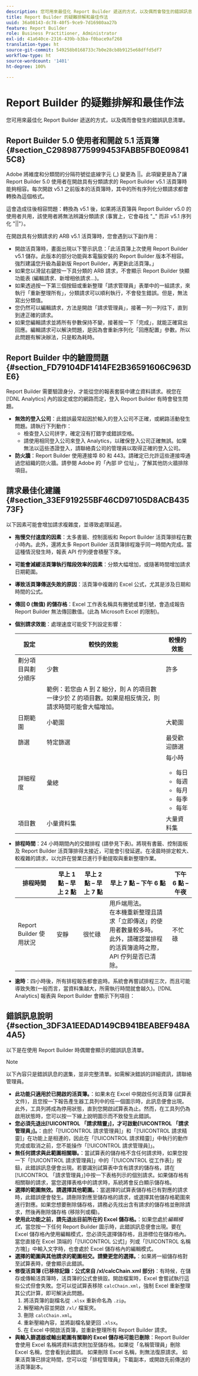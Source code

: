 ```yaml
---
description: 您可用來最佳化 Report Builder 遞送的方式，以及偶而會發生的錯誤訊息清單。
title: Report Builder 的疑難排解和最佳作法
uuid: 36a08143-dc78-40f5-9ce9-7d16980aa27b
feature: Report Builder
role: Business Practitioner, Administrator
exl-id: 41a640ce-2316-439b-b3ba-f0bace9af268
translation-type: ht
source-git-commit: 549258b0168733c7b0e28cb8b9125e68dffd5df7
workflow-type: ht
source-wordcount: '1401'
ht-degree: 100%

---
```


# Report Builder 的疑難排解和最佳作法

您可用來最佳化 Report Builder 遞送的方式，以及偶而會發生的錯誤訊息清單。

## Report Builder 5.0 使用者和開啟 5.1 活頁簿 {#section_C29898775999453FABB5FB0E098415C8}

Adobe 將維度和分類間的分隔符號從底線字元 (_) 變更為 ||。此項變更是為了讓 Report Builder 5.0 使用者在開啟具有分類請求的 Report Builder v5.1 活頁簿時能夠相容。每次開啟 v5.1 之前版本的活頁簿時，其中的所有序列化分類請求都會轉換為這個格式。

這會造成往後相容問題：轉換為 v5.1 後，如果將活頁簿與 Report Builder v5.0 的使用者共用，該使用者將無法辨識分類請求 (事實上，它會尋找 &quot;_&quot; 而非 v5.1 序列化 &quot;||&quot;）。

在開啟具有分類請求的 ARB v5.1 活頁簿時，您會遇到以下副作用：

* 開啟活頁簿時，畫面出現以下警示訊息：「此活頁簿上次使用 Report Builder v5.1 儲存。此版本的部分功能與本電腦安裝的 Report Builder 版本不相容。強烈建議您升級為最新版 Report Builder，再更新此活頁簿。」
* 如果您以滑鼠右鍵按一下具分類的 ARB 請求，不會顯示 Report Builder 快顯功能表 (編輯請求、新增相依請求...)。
* 如果透過按一下第三個按鈕或重新整理「請求管理員」表單中的一組請求，來執行「重新整理所有」，分類請求可以順利執行，不會發生錯誤。但是，無法寫出分類值。
* 您仍然可以編輯請求，方法是開啟「請求管理員」，接著一列一列往下，直到到達正確的請求。
* 如果您編輯請求並將所有參數保持不變，接著按一下「完成」，就能正確寫出回應。編輯請求可以解決問題，是因為會重新序列化「回應配置」參數。所以此問題有解決辦法，只是較為耗時。

## Report Builder 中的驗證問題 {#section_FD79104DF1414FE2B36591606C963DE6}

Report Builder 需要驗證身分，才能從您的報表套裝中建立資料請求。視您在 [!DNL Analytics] 內的設定或您的網路而定，登入 Report Builder 有時會發生問題。

* **無效的登入公司**：此錯誤最常起因於輸入的登入公司不正確，或網路活動發生問題。請執行下列動作：
   * 檢查登入公司拼字，確定沒有打錯字或錯誤空格。
   * 請使用相同登入公司來登入 Analytics，以確保登入公司正確無誤。如果無法以這些憑證登入，請聯絡貴公司的管理員以取得正確的登入公司。
* **防火牆**：Report Builder 使用連接埠 80 和 443。請確定已允許這些連接埠通過您組織的防火牆。請參閱 Adobe 的「內部 IP 位址」，了解其他防火牆排除項目。

## 請求最佳化建議 {#section_33EF919255BF46CD97105D8ACB43573F}

以下因素可能會增加請求複雜度，並導致處理延遲。

* **拖慢交付速度的因素**：太多書籤、控制面板和 Report Builder 活頁簿排程在數小時內。此外，還將太多 Report Builder 活頁簿排程幾乎同一時間內完成。當這種情況發生時，報表 API 佇列便會積壓下來。
* **可能會減緩活頁簿執行階段效率的因素**：分類大幅增加，或隨著時間增加請求日期範圍。
* **導致活頁簿傳送失敗的原因**：活頁簿中複雜的 Excel 公式，尤其是涉及日期和時間的公式。
* **傳回 0 (無值) 的儲存格**：Excel 工作表名稱具有撇號或單引號，會造成報告 Report Builder 無法傳回數值。(此為 Microsoft Excel 的限制)。
* **個別請求效能**：處理速度可能受下列設定影響：

   | 設定 | 較快的效能 | 較慢的效能 |
   |--- |--- |--- |
   | 劃分項目與劃分順序 | 少數 | 許多 |
   |  | 範例：若您由 A 到 Z 細分，則 A 的項目數一律少於 Z 的項目數。如果是相反情況，則請求時間可能會大幅增加。 |
   | 日期範圍 | 小範圍 | 大範圍 |
   | 篩選 | 特定篩選 | 最受歡迎篩選 |
   | 詳細程度 | 彙總 | 每小時<ul><li>每日</li><li>每週</li><li>每月</li><li>每季</li><li>每年</li></ul> |
   | 項目數 | 小量資料集 | 大量資料集 |

* **排程時間**：24 小時期間內的交錯排程 (請參見下表)。將現有書籤、控制面板及 Report Builder 活頁簿排得太接近，可能會引發延遲。在凌晨時排定較大、較複雜的請求，以允許在營業日進行手動提取與重新整理作業。

   | 排程時間 | 早上 1 點 – 早上 2 點 | 早上 2 點 – 早上 7 點 | 早上 7 點 – 下午 6 點 | 下午 6 點 – 午夜 |
   |--- |--- |--- |--- |--- |
   | Report Builder 使用狀況 | 安靜 | 很忙碌 | 用戶端用法。<br>在本機重新整理且請求「立即傳送」的使用者數量較多時。<br>此外，請確認當排程的活頁簿逾時之際，API 佇列是否已清除。 | 不忙碌 |

* **逾時**：四小時後，所有排程報告都會逾時。系統會再嘗試排程三次，而且可能導致失敗(一般而言，當資料集越大，所需執行時間就會越久)。[!DNL Analytics] 報表與 Report Builder 會顯示下列項目：

## 錯誤訊息說明 {#section_3DF3A1EEDAD149CB941BEABEF948A4A5}

以下是在使用 Report Builder 時偶爾會顯示的錯誤訊息清單。

>[!NOTE]
>
>以下內容只是錯誤訊息的選集，並非完整清單。如需解決錯誤的詳細資訊，請聯絡管理員。

* **此功能只適用於已開啟的活頁簿。**：如果未在 Excel 中開啟任何活頁簿 (試算表文件)，且您按一下報告產生器工具列中的任一個圖示時，此訊息便會出現。此外，工具列將成為停用狀態，直到您開啟試算表為止。然而，在工具列仍為啟用狀態時，您可以按一下線上說明圖示而不致發生此錯誤。
* **您必須先退出[!UICONTROL 「請求精靈」]，才可啟動[!UICONTROL 「請求管理員」]。**：由於「[!UICONTROL 請求管理員]」和「[!UICONTROL 請求精靈]」在功能上是相連的，因此在「[!UICONTROL 請求精靈]」中執行的動作完成或取消之前，您不能操作「[!UICONTROL 請求管理員]」。
* **無任何請求與此範圍相關聯。**：當試算表的儲存格不含任何請求時，如果您按一下「[!UICONTROL 請求管理員]」中的「[!UICONTROL 從工作表]」按鈕，此錯誤訊息便會出現。若要識別試算表中含有請求的儲存格，請在[!UICONTROL 「請求管理員」]中按一下表格列示的個別請求。如果儲存格有相關聯的請求，當您選擇表格中的請求時，系統將會反白顯示儲存格。
* **選擇的範圍無效。請選擇其他範圍。**：當選擇的試算表儲存格已有對應的請求時，此錯誤便會發生。請刪除對應至儲存格的請求，或選擇其他儲存格範圍來進行對應。如果您想要刪除儲存格，請務必先找出含有請求的儲存格並刪除請求，然後再刪除儲存格 (移除列或欄)。
* **使用此功能之前，請先退出目前所在的 Excel 儲存格。**：如果您處於&#x200B;*‭編輯模式*，當您按一下任何 Report Builder 圖示時，此錯誤訊息便會出現。要在 Excel 儲存格內使用編輯模式，您必須先選擇儲存格，且游標位在儲存格內。當您直接在 Excel 頂端的「[!UICONTROL 公式]」列或「[!UICONTROL 名稱方塊]」中輸入文字時，也會處於 Excel 儲存格內的編輯模式。
* **選擇的範圍與其他請求的範圍相交。請變更您的選擇。**：如果將一組儲存格對至試算表時，便會顯示此錯誤。
* **修復活頁簿 (已移除記錄：公式來自 /xl/calcChain.xml 部分)**：有時候，在儲存或傳輸活頁簿時，活頁簿的公式會損毀。開啟檔案時，Excel 會嘗試執行這些公式但會失敗。您可以從試算表移除 `calcChain.xml`，強制 Excel 重新整理其公式計算，即可解決此問題。
   1. 將活頁簿的副檔名從 `.xlsx` 重新命名為 `.zip`。
   2. 解壓縮內容並開啟 `/xl/` 檔案夾。
   3. 刪除 `calcChain.xml`。
   4. 重新壓縮內容，並將副檔名變更回 `.xlsx`。
   5. 在 Excel 中開啟活頁簿，並重新整理所有 Report Builder 請求。
* **與輸入篩選器或輸出範圍有關聯的 Excel 儲存格可能已刪除**：Report Builder 會使用 Excel 名稱將資料請求附加至儲存格。如果從「名稱管理員」刪除 Excel 名稱，您會看到此錯誤。 如果刪除 Excel 名稱，則無法復原請求。 如果活頁簿已排定時間，您可以從「排程管理員」下載副本，或開啟先前傳送的活頁簿副本。
